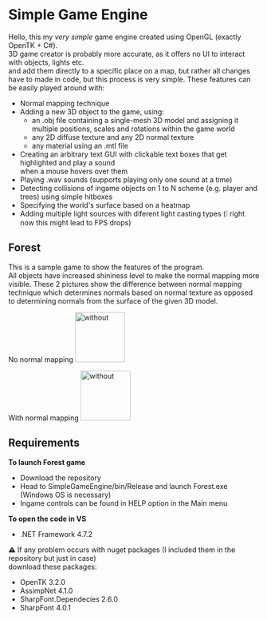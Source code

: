 Simple Game Engine
==============
Hello, this my *very simple* game engine created using OpenGL (exactly OpenTK + C#).  
3D game creator is probably more accurate, as it offers no UI to interact with objects, lights etc.  
and add them directly to a specific place on a map, but rather all changes have to made in code,
but this process is very simple.
These features can be easily played around with:  
- Normal mapping technique
- Adding a new 3D object to the game, using:
	- an .obj file containing a single-mesh 3D model and assigning it multiple positions, scales and rotations within the game world  
	- any 2D diffuse texture and any 2D normal texture  
	- any material using an .mtl file  
- Creating an arbitrary text GUI with clickable text boxes that get highlighted and play a sound  
  when a mouse hovers over them  
- Playing .wav sounds (supports playing only one sound at a time)
- Detecting collisions of ingame objects on 1 to N scheme (e.g. player and trees) using simple hitboxes
- Specifying the world's surface based on a heatmap
- Adding multiple light sources with diferent light casting types (:grey_exclamation: right now this might lead to FPS drops)

Forest 
--------------
This is a sample game to show the features of the program.  
All objects have increased shininess level to make the normal mapping
more visible. These 2 pictures show the difference between normal mapping technique which determines normals based on normal texture as opposed to
determining normals from the surface of the given 3D model.  
  
No normal mapping
<img src="../Pictures/no_normal_mapping.png?raw=true" alt="without" width="100" height="100">  
  
	
With normal mapping
<img src="../Pictures/normal_mapping.png?raw=true" alt="without" width="100" height="100">
	


Requirements  
--------------
**To launch Forest game**  
 - Download the repository  
 - Head to SimpleGameEngine/bin/Release and launch Forest.exe (Windows OS is necessary)  
 - Ingame controls can be found in HELP option in the Main menu  
  
**To open the code in VS**  
 - .NET Framework 4.7.2

:warning: If any problem occurs with nuget packages (I included them in the repository but just in case)  
download these packages:
 - OpenTK 3.2.0
 - AssimpNet 4.1.0
 - SharpFont.Dependecies 2.6.0
 - SharpFont 4.0.1


